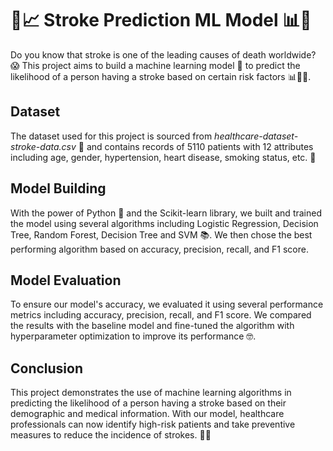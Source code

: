 # 🧠📈 Stroke Prediction ML Model 📊💉

Do you know that stroke is one of the leading causes of death worldwide? 😱 This project aims to build a machine learning model 🤖 to predict the likelihood of a person having a stroke based on certain risk factors 📊👨‍⚕️. 

## Dataset

The dataset used for this project is sourced from *healthcare-dataset-stroke-data.csv* 📂 and contains records of 5110 patients with 12 attributes including age, gender, hypertension, heart disease, smoking status, etc. 📝

## Model Building

With the power of Python 🐍 and the Scikit-learn library, we built and trained the model using several algorithms including Logistic Regression, Decision Tree, Random Forest, Decision Tree and SVM 📚. We then chose the best performing algorithm based on accuracy, precision, recall, and F1 score.


## Model Evaluation

To ensure our model's accuracy, we evaluated it using several performance metrics including accuracy, precision, recall, and F1 score. We compared the results with the baseline model and fine-tuned the algorithm with hyperparameter optimization to improve its performance 🤓.


## Conclusion

This project demonstrates the use of machine learning algorithms in predicting the likelihood of a person having a stroke based on their demographic and medical information. With our model, healthcare professionals can now identify high-risk patients and take preventive measures to reduce the incidence of strokes. 💪🏥
